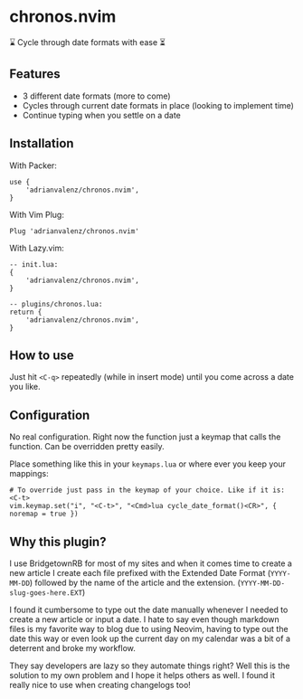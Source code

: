 # chronos.nvim


⌛️ Cycle through date formats with ease ⏳


## Features

- 3 different date formats (more to come)
- Cycles through current date formats in place (looking to implement time)
- Continue typing when you settle on a date

## Installation

With Packer:
```
use {
    'adrianvalenz/chronos.nvim',
}
```

With Vim Plug:
```
Plug 'adrianvalenz/chronos.nvim'
```

With Lazy.vim:
```
-- init.lua:
{
    'adrianvalenz/chronos.nvim',
}

-- plugins/chronos.lua:
return {
    'adrianvalenz/chronos.nvim',
}
```

## How to use

Just hit `<C-q>` repeatedly (while in insert mode) until you come across a date you like.

## Configuration

No real configuration. Right now the function just a keymap that calls the function.
Can be overridden pretty easily.

Place something like this in your `keymaps.lua` or where ever you keep your mappings:

```
# To override just pass in the keymap of your choice. Like if it is: <C-t>
vim.keymap.set("i", "<C-t>", "<Cmd>lua cycle_date_format()<CR>", { noremap = true })
```

## Why this plugin?

I use BridgetownRB for most of my sites and when it comes time to create 
a new article I create each file prefixed
with the Extended Date Format (`YYYY-MM-DD`) followed 
by the name of the article and the extension. (`YYYY-MM-DD-slug-goes-here.EXT`)

I found it cumbersome to type out the date manually whenever I needed to create a new article or input a date. I hate to say
even though markdown files is my favorite way to blog due to using Neovim, having to type out the date this way or even look up the
current day on my calendar was a bit of a deterrent and broke my workflow. 

They say developers are lazy so they automate things right? Well this is the solution to my own 
problem and I hope it helps others as well. I found it really nice to use when creating changelogs too!
